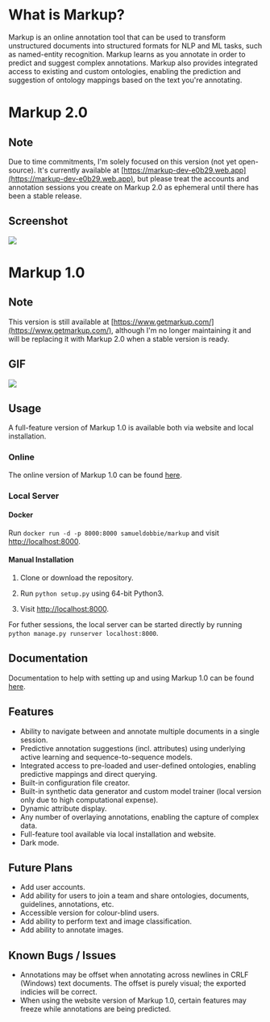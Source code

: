 # What is Markup?

Markup is an online annotation tool that can be used to transform unstructured documents into structured formats for NLP and ML tasks, such as named-entity recognition. Markup learns as you annotate in order to predict and suggest complex annotations. Markup also provides integrated access to existing and custom ontologies, enabling the prediction and suggestion of ontology mappings based on the text you're annotating.

# Markup 2.0

## Note

Due to time commitments, I'm solely focused on this version (not yet open-source). It's currently available at [https://markup-dev-e0b29.web.app](https://markup-dev-e0b29.web.app), but please treat the accounts and annotation sessions you create on Markup 2.0 as ephemeral until there has been a stable release.

## Screenshot

![](https://markup-dev-e0b29.web.app/static/media/dark-demo.f8db25cd.png)

# Markup 1.0

## Note

This version is still available at [https://www.getmarkup.com/](https://www.getmarkup.com/), although I'm no longer maintaining it and will be replacing it with Markup 2.0 when a stable version is ready.

## GIF

![](demo.gif)

## Usage

A full-feature version of Markup 1.0 is available both via website and local installation.

### Online

The online version of Markup 1.0 can be found <a href="https://www.getmarkup.com/">here</a>.

### Local Server

#### Docker

Run `docker run -d -p 8000:8000 samueldobbie/markup` and visit <a href="http://localhost:8000">http://localhost:8000</a>.

#### Manual Installation

1. Clone or download the repository.

2. Run `python setup.py` using 64-bit Python3.

3. Visit <a href="http://localhost:8000">http://localhost:8000</a>.

For futher sessions, the local server can be started directly by running `python manage.py runserver localhost:8000`.

## Documentation

Documentation to help with setting up and using Markup 1.0 can be found <a href="https://www.getmarkup.com/doc">here</a>.

## Features

- Ability to navigate between and annotate multiple documents in a single session.
- Predictive annotation suggestions (incl. attributes) using underlying active learning and sequence-to-sequence models.
- Integrated access to pre-loaded and user-defined ontologies, enabling predictive mappings and direct querying.
- Built-in configuration file creator.
- Built-in synthetic data generator and custom model trainer (local version only due to high computational expense).
- Dynamic attribute display.
- Any number of overlaying annotations, enabling the capture of complex data.
- Full-feature tool available via local installation and website.
- Dark mode.

## Future Plans

- Add user accounts.
- Add ability for users to join a team and share ontologies, documents, guidelines, annotations, etc.
- Accessible version for colour-blind users.
- Add ability to perform text and image classification.
- Add ability to annotate images.

## Known Bugs / Issues
- Annotations may be offset when annotating across newlines in CRLF (Windows) text documents. The offset is purely visual; the exported indicies will be correct.
- When using the website version of Markup 1.0, certain features may freeze while annotations are being predicted.

